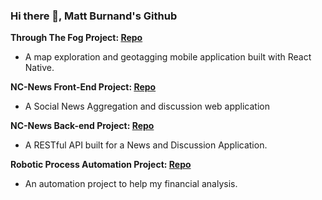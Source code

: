 ### Hi there 👋, Matt Burnand's Github

**Through The Fog Project: [Repo](https://github.com/Mburnand-tech/Through-the-fog)**
- A map exploration and geotagging mobile application built with React Native.

**NC-News Front-End Project: [Repo](https://github.com/Mburnand-tech/nc_news)**
- A Social News Aggregation and discussion web application


**NC-News Back-end Project: [Repo](https://github.com/Mburnand-tech/News_Server)**
- A RESTful API built for a News and Discussion Application.


**Robotic Process Automation Project: [Repo](https://github.com/Mburnand-tech/Automated_Analysis_13DForms)**
- An automation project to help my financial analysis.

<!--
**Mburnand-tech/MBurnand-tech** is a ✨ _special_ ✨ repository because its `README.md` (this file) appears on your GitHub profile.

- Developed a dynamic, user friendly Social News Aggregation web application called NC_news, that presents articles categorised by various topics in a NAV bar at the top.
- The presentation of articles is dynamic, allowing users to view articles with sorting options such as date, comment count, and votes and to upvote/downvote articles and comments.
- A user can log in, which when done is shown by there avatar at the top of the page. Once logged in a user can leave comments on articles, where optimistic rendering confirms a successful comment or vote/unvote on either articles or comments of articles. 


- Designed NC-News back-end to mimic a real-world service like Reddit.
- Ensured high-quality code with 500+ lines of test-driven development using jest and supertest.
- Implemented GET / POST / PATCH / DELETE routes with optional sorting parameters (sort_by, order, topic, limit, pagination).
<Wrote clear and concise documentation for database setup and endpoint use>


Here are some ideas to get you started:

- 🔭 I’m currently working on ...
- 🌱 I’m currently learning ...
- 👯 I’m looking to collaborate on ...
- 🤔 I’m looking for help with ...
- 💬 Ask me about ...
- 📫 How to reach me: ...
- 😄 Pronouns: ...
- ⚡ Fun fact: ...
-->
